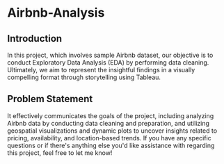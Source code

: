 # Airbnb-Analysis
## Introduction
 In this project, which involves sample Airbnb dataset, our objective is to conduct Exploratory Data Analysis (EDA) by performing data cleaning. Ultimately, we aim to represent the insightful findings in a visually compelling format through storytelling using Tableau.

 ## Problem Statement
 It effectively communicates the goals of the project, including analyzing Airbnb data by conducting data cleaning and preparation, and utilizing geospatial visualizations and dynamic plots to uncover insights related to pricing, availability, and location-based trends. If you have any specific questions or if there's anything else you'd like assistance with regarding this project, feel free to let me know!
